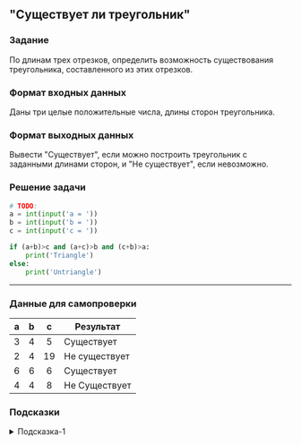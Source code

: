 ## "Существует ли треугольник"

### Задание

По длинам трех отрезков, определить возможность существования треугольника, составленного из этих отрезков.

### Формат входных данных

Даны три целые положительные числа, длины сторон треугольника.

### Формат выходных данных

Вывести "Существует", если можно построить треугольник с заданными длинами сторон, и "Не существует", если невозможно.

### Решение задачи

```python
# TODO: 
a = int(input('a = '))
b = int(input('b = '))
c = int(input('c = '))

if (a+b)>c and (a+c)>b and (c+b)>a:
    print('Triangle')
else:
    print('Untriangle')
```

---

### Данные для самопроверки

| a | b | c | Результат |
| :---: | :---: | :---: | --- |
|   3   |   4   |   5   | Существует |
|   2   |   4   |   19   | Не существует |
|   6   |   6   |   6   | Существует |
|   4   |   4   |   8   | Не Существует |
### Подсказки

<details>
<summary>Подсказка-1</summary>
Треугольник существует только тогда, когда сумма длин любых его двух сторон больше третьей стороны.
</details>
